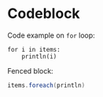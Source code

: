 # Codeblock

Code example on `for` loop:

    for i in items:
        println(i)

Fenced block:

```{.scala #foreach-example}
items.foreach(println)
```
